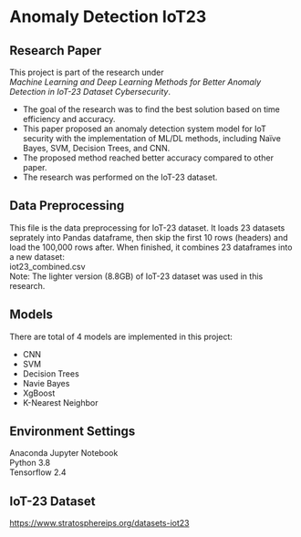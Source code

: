 # Anomaly Detection IoT23
## Research Paper
This project is part of the research under   
*Machine Learning and Deep Learning Methods for Better Anomaly Detection in IoT-23 Dataset Cybersecurity*.  
  
* The goal of the research was to find the best solution based on time efficiency and accuracy.  
* This paper proposed an anomaly detection system model for IoT security with the implementation of ML/DL methods, including Naïve Bayes, SVM, Decision Trees, and CNN.  
* The proposed method reached better accuracy compared to other paper.  
* The research was performed on the IoT-23 dataset.  
  
## Data Preprocessing
This file is the data preprocessing for IoT-23 dataset. It loads 23 datasets seprately into Pandas dataframe, then skip the first 10 rows (headers) and load the 100,000 rows after. When finished, it combines 23 dataframes into a new dataset:  
iot23_combined.csv  
Note: The lighter version (8.8GB) of IoT-23 dataset was used in this research.
  
## Models
There are total of 4 models are implemented in this project:  
* CNN
* SVM
* Decision Trees
* Navie Bayes
* XgBoost
* K-Nearest Neighbor
  
## Environment Settings
Anaconda Jupyter Notebook  
Python 3.8  
Tensorflow 2.4  
  
## IoT-23 Dataset  
https://www.stratosphereips.org/datasets-iot23
